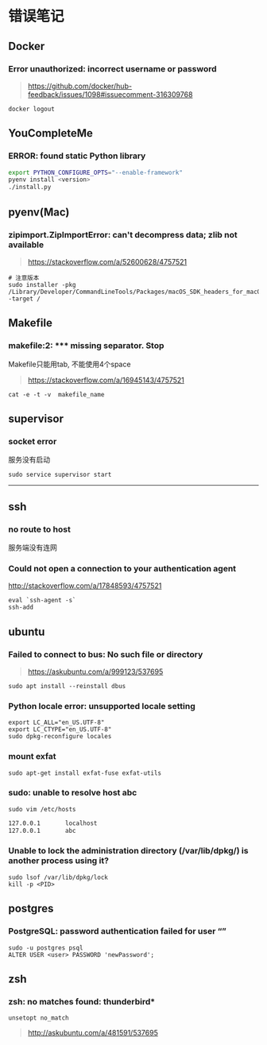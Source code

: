 错误笔记
=======

Docker
------

### Error unauthorized: incorrect username or password

> <https://github.com/docker/hub-feedback/issues/1098#issuecomment-316309768>

    docker logout

YouCompleteMe
-------------

### ERROR: found static Python library

``` sh
export PYTHON_CONFIGURE_OPTS="--enable-framework"
pyenv install <version>
./install.py
```

pyenv(Mac)
----------

### zipimport.ZipImportError: can't decompress data; zlib not available

> <https://stackoverflow.com/a/52600628/4757521>

    # 注意版本
    sudo installer -pkg /Library/Developer/CommandLineTools/Packages/macOS_SDK_headers_for_macOS_10.14.pkg -target /

Makefile
--------

### makefile:2: *** missing separator. Stop

Makefile只能用tab, 不能使用4个space

> <https://stackoverflow.com/a/16945143/4757521>

    cat -e -t -v  makefile_name

supervisor
----------

### socket error

服务没有启动

    sudo service supervisor start

------------------

ssh
---

### no route to host

服务端没有连网

### Could not open a connection to your authentication agent

<http://stackoverflow.com/a/17848593/4757521>

    eval `ssh-agent -s`
    ssh-add

ubuntu
------

### Failed to connect to bus: No such file or directory

> <https://askubuntu.com/a/999123/537695>

    sudo apt install --reinstall dbus

### Python locale error: unsupported locale setting

    export LC_ALL="en_US.UTF-8"
    export LC_CTYPE="en_US.UTF-8"
    sudo dpkg-reconfigure locales

### mount exfat

    sudo apt-get install exfat-fuse exfat-utils

### sudo: unable to resolve host abc

    sudo vim /etc/hosts

``` txt
127.0.0.1       localhost
127.0.0.1       abc
```

### Unable to lock the administration directory (/var/lib/dpkg/) is another process using it?

    sudo lsof /var/lib/dpkg/lock
    kill -p <PID>

postgres
--------

### PostgreSQL: password authentication failed for user “<user>”

    sudo -u postgres psql
    ALTER USER <user> PASSWORD 'newPassword';

zsh
---

### zsh: no matches found: thunderbird*

    unsetopt no_match

> <http://askubuntu.com/a/481591/537695>
